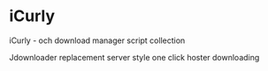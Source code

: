 # iCurly
iCurly - och download manager script collection

Jdownloader replacement
server style one click hoster downloading
